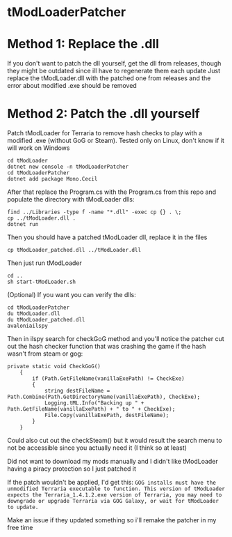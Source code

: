 # tModLoaderPatcher

# Method 1: Replace the .dll

If you don't want to patch the dll yourself, get the dll from releases, though they might be outdated since ill have to regenerate them each update
Just replace the tModLoader.dll with the patched one from releases and the error about modified .exe should be removed

# Method 2: Patch the .dll yourself

Patch tModLoader for Terraria to remove hash checks to play with a modified .exe (without GoG or Steam). Tested only on Linux, don't know if it will work on Windows

```
cd tModLoader
dotnet new console -n tModLoaderPatcher
cd tModLoaderPatcher
dotnet add package Mono.Cecil
```

After that replace the Program.cs with the Program.cs from this repo and populate the directory with tModLoader dlls:

```
find ../Libraries -type f -name "*.dll" -exec cp {} . \;
cp ../tModLoader.dll .
dotnet run
```

Then you should have a patched tModLoader dll, replace it in the files

```
cp tModLoader_patched.dll ../tModLoader.dll
```

Then just run tModLoader

```
cd ..
sh start-tModLoader.sh
```

(Optional)
If you want you can verify the dlls:

```
cd tModLoaderPatcher
du tModLoader.dll
du tModLoader_patched.dll
avaloniailspy
```

Then in ilspy search for checkGoG method and you'll notice the patcher cut out the hash checker function that was crashing the game if the hash wasn't from steam or gog:
```
private static void CheckGoG()
	{
		if (Path.GetFileName(vanillaExePath) != CheckExe)
		{
			string destFileName = Path.Combine(Path.GetDirectoryName(vanillaExePath), CheckExe);
			Logging.tML.Info("Backing up " + Path.GetFileName(vanillaExePath) + " to " + CheckExe);
			File.Copy(vanillaExePath, destFileName);
		}
	}
```
Could also cut out the checkSteam() but it would result the search menu to not be accessible since you actually need it (I think so at least)

Did not want to download my mods manually and I didn't like tModLoader having a piracy protection so I just patched it

If the patch wouldn't be applied, I'd get this:
```GOG installs must have the unmodified Terraria executable to function. This version of tModLoader expects the Terraria_1.4.1.2.exe version of Terraria, you may need to downgrade or upgrade Terraria via GOG Galaxy, or wait for tModLoader to update.```

Make an issue if they updated something so i'll remake the patcher in my free time
